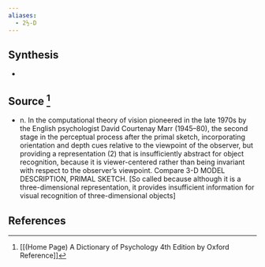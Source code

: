 ```yaml
---
aliases:
  - 2½-D
---
```

## Synthesis
- 
## Source [^1]
- n. In the computational theory of vision pioneered in the late 1970s by the English psychologist David Courtenay Marr (1945–80), the second stage in the perceptual process after the primal sketch, incorporating orientation and depth cues relative to the viewpoint of the observer, but providing a representation (2) that is insufficiently abstract for object recognition, because it is viewer-centered rather than being invariant with respect to the observer’s viewpoint. Compare 3-D MODEL DESCRIPTION, PRIMAL SKETCH. \[So called because although it is a three-dimensional representation, it provides insufficient information for visual recognition of three-dimensional objects]
## References

[^1]: [[(Home Page) A Dictionary of Psychology 4th Edition by Oxford Reference]]